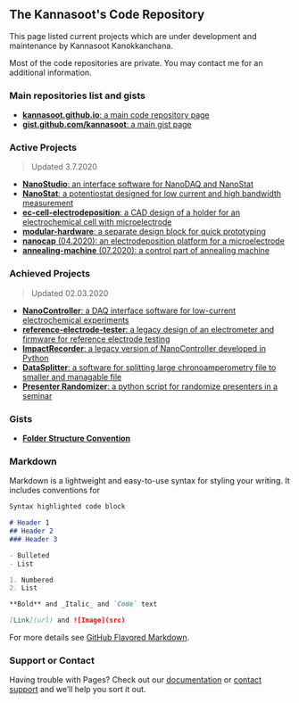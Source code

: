 ## The Kannasoot's Code Repository
This page listed current projects which are under development and maintenance by Kannasoot Kanokkanchana.

Most of the code repositories are private. You may contact me for an additional information.

### Main repositories list and gists
- [**kannasoot.github.io**: a main code repository page](https://kannasoot.github.io/)
- [**gist.github.com/kannasoot**: a main gist page](https://gist.github.com/kannasoot/)

### Active Projects
> Updated 3.7.2020

- [**NanoStudio**: an interface software for NanoDAQ and NanoStat](https://github.com/kannasoot/nanostudio)
- [**NanoStat**: a potentiostat designed for low current and high bandwidth measurement](https://github.com/kannasoot/nanostat)
- [**ec-cell-electrodeposition**: a CAD design of a holder for an electrochemical cell with microelectrode](https://github.com/kannasoot/ec-cell-electrodeposition)
- [**modular-hardware**: a separate design block for quick prototyping](https://github.com/kannasoot/modular-hardware)
- [**nanocap** (04.2020): an electrodeposition platform for a microelectrode](https://github.com/kannasoot/nanocap)
- [**annealing-machine** (07.2020): a control part of annealing machine](https://github.com/kannasoot/annealing-machine)

### Achieved Projects
> Updated 02.03.2020

- [**NanoController**: a DAQ interface software for low-current electrochemical experiments](https://github.com/kannasoot/Nano-Controller)
- [**reference-electrode-tester**: a legacy design of an electrometer and firmware for reference electrode testing](https://github.com/kannasoot/reference-electrode-tester)
- [**ImpactRecorder**: a legacy version of NanoController developed in Python](https://github.com/kannasoot/ImpactRecorder)
- [**DataSplitter**: a software for splitting large chronoamperometry file to smaller and managable file](https://github.com/kannasoot/datasplitter)
- [**Presenter Randomizer**: a python script for randomize presenters in a seminar](https://github.com/kannasoot/presenter_randomizer)

### Gists
- [**Folder Structure Convention**](https://gist.github.com/kannasoot/79469a797d881913ca5fa9454fb182d0)

### Markdown

Markdown is a lightweight and easy-to-use syntax for styling your writing. It includes conventions for

```markdown
Syntax highlighted code block

# Header 1
## Header 2
### Header 3

- Bulleted
- List

1. Numbered
2. List

**Bold** and _Italic_ and `Code` text

[Link](url) and ![Image](src)
```

For more details see [GitHub Flavored Markdown](https://guides.github.com/features/mastering-markdown/).

### Support or Contact

Having trouble with Pages? Check out our [documentation](https://help.github.com/categories/github-pages-basics/) or [contact support](https://github.com/contact) and we’ll help you sort it out.
